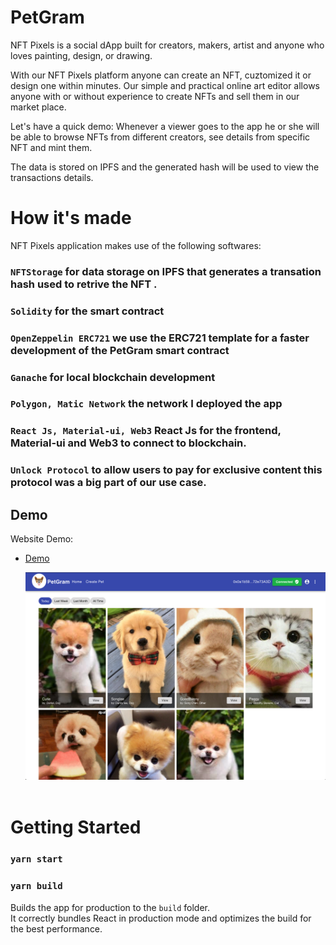 # PetGram

NFT Pixels is a social dApp built for creators, makers, artist and anyone who loves painting, design, or drawing.

With our NFT Pixels platform anyone can create an NFT, cuztomized it  or design one within minutes. Our simple and practical online art editor allows anyone with or without experience to create NFTs and sell them in our market place.


Let's have a quick demo:
Whenever a viewer goes to the app he or she will be able to browse NFTs  from different creators, see details from specific NFT and mint them.


The data is stored on IPFS and the generated hash will be used to view the transactions  details.

# How it's made

NFT Pixels application makes use of the following softwares:

### `NFTStorage` for data storage on IPFS that generates a transation hash used to retrive the  NFT .

### `Solidity` for the smart contract

### `OpenZeppelin ERC721` we use the ERC721 template for a faster development of the PetGram smart contract

### `Ganache` for local blockchain development

### `Polygon, Matic Network` the network I deployed the app

### `React Js, Material-ui, Web3` React Js for the frontend, Material-ui and Web3 to connect to blockchain.

### `Unlock Protocol` to allow users to pay for exclusive content this protocol was a big part of our use case.


## Demo

Website Demo:
- [Demo](https://00012ucolb73g08pag0mikd4ffjusi5a5rlmiasrar4kut09jmtp8hg.siasky.net/pet-details/bafyreiccqxygmb4ozq3eycuwuf7czsodj527xtbg26cbt3xakv7ft3ar2m)

  ![Main Page](https://raw.githubusercontent.com/electrone901/petgram/main/src/images/cover.png) <br> <br>

# Getting Started

### `yarn start`

### `yarn build`

Builds the app for production to the `build` folder.\
It correctly bundles React in production mode and optimizes the build for the best performance.
